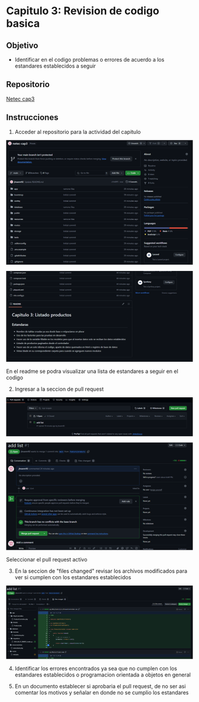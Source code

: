 
# Capitulo 3: Revision de codigo basica

## Objetivo

* Identificar en el codigo problemas o errores de acuerdo a los estandares establecidos a seguir

## Repositorio

[Netec cap3](https://github.com/mfperdomo09/netec-cap3.git)

## Instrucciones

1. Acceder al repositorio para la actividad del capitulo

![Logo](../images/cap3/1.png)

![Logo](../images/cap3/2.png)

En el readme se podra visualizar una lista de estandares a seguir en el codigo

2. Ingresar a la seccion de pull request

![Logo](../images/cap3/3.png)

![Logo](../images/cap3/5.png)

Seleccionar el pull request activo

3. En la seccion de "files changed" revisar los archivos modificados para ver si cumplen con los estandares establecidos

![Logo](../images/cap3/4.png)

4.  Identificar los errores encontrados ya sea que no cumplen con los estandares establecidos o programacion orientada a objetos en general

5.  En un documento establecer si aprobaria el pull request, de no ser asi comentar los motivos y señalar en donde no se cumplio los estandares



